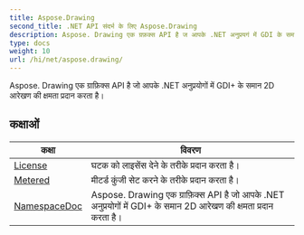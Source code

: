 ```yaml
---
title: Aspose.Drawing
second_title: .NET API संदर्भ के लिए Aspose.Drawing
description: Aspose. Drawing एक ग्रफ़क्स API है ज आपके .NET अनुप्रयगं में GDI के समन 2D आरेखण क क्षमत प्रदन करत है
type: docs
weight: 10
url: /hi/net/aspose.drawing/
---
```

Aspose. Drawing एक ग्राफ़िक्स API है जो आपके .NET अनुप्रयोगों में GDI+ के समान 2D आरेखण की क्षमता प्रदान करता है।

## कक्षाओं

| कक्षा | विवरण |
| --- | --- |
| [License](./license/) | घटक को लाइसेंस देने के तरीके प्रदान करता है। |
| [Metered](./metered/) | मीटर्ड कुंजी सेट करने के तरीके प्रदान करता है। |
| [NamespaceDoc](./namespacedoc/) | Aspose. Drawing एक ग्राफ़िक्स API है जो आपके .NET अनुप्रयोगों में GDI+ के समान 2D आरेखण की क्षमता प्रदान करता है। |


